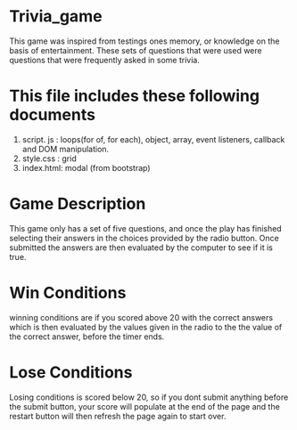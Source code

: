 # Trivia_game
This game was inspired from testings ones memory, or knowledge on the basis of entertainment. These sets of questions that were used were questions that were frequently asked in some trivia. 

# This file includes these following documents 
1. script. js : loops(for of, for each), object, array, event listeners, callback and DOM manipulation.
2. style.css : grid
3. index.html: modal (from bootstrap)

# Game Description
This game only has a set of five questions, and once the play has finished selecting their answers in the choices provided by the radio button. Once submitted the answers are then evaluated by the computer to see if it is true.


# Win Conditions
winning conditions are if you scored above 20 with the correct answers which is then evaluated by the values given in the radio to the the value of the correct answer, before the timer ends.

# Lose Conditions
Losing conditions is scored below 20, so if you dont submit anything before the submit button, your score will populate at the end of the page and the restart button will then refresh the page again to start over.


